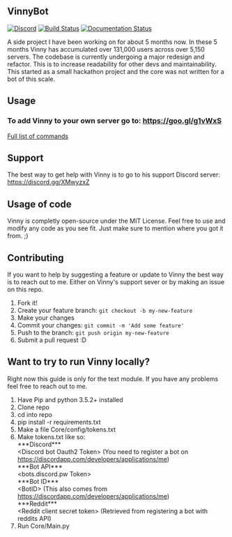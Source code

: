 ## VinnyBot
[![Discord](https://img.shields.io/badge/Discord-Support-blue.svg)](https://discord.gg/XMwyzxZ)
[![Build Status](https://travis-ci.org/JessWalters/VinnyBot.svg?branch=master)](https://travis-ci.org/bwmarrin/discordgo)
[![Documentation Status](https://readthedocs.org/projects/vinnybot/badge/?version=latest)](http://vinnybot.readthedocs.io/en/latest/?badge=latest)

A side project I have been working on for about 5 months now. In these 5 months Vinny has accumulated over 131,000 users across over 5,150 servers. The codebase is currently undergoing a major redesign and refactor. This is to increase readability for other devs and maintainability. This started as a small hackathon project and the core was not written for a bot of this scale. 

## Usage
### To add Vinny to your own server go to: https://goo.gl/g1vWxS  
[Full list of commands](docs/commands.md)

## Support
The best way to get help with Vinny is to go to his support Discord server: https://discord.gg/XMwyzxZ

## Usage of code
Vinny is completly open-source under the MIT License. Feel free to use and modify any code as you see fit. Just make sure to mention where you got it from. ;)

## Contributing
If you want to help by suggesting a feature or update to Vinny the best way is to reach out to me. Either on Vinny's support sever or by making an issue on this repo.

1. Fork it!
2. Create your feature branch: `git checkout -b my-new-feature`
3. Make your changes
4. Commit your changes: `git commit -m 'Add some feature'`
5. Push to the branch: `git push origin my-new-feature`
6. Submit a pull request :D

## Want to try to run Vinny locally?
Right now this guide is only for the text module. If you have any problems feel free to reach out to me.

1. Have Pip and python 3.5.2+ installed
2. Clone repo
3. cd into repo
4. pip install -r requirements.txt
5. Make a file Core/config/tokens.txt
6. Make tokens.txt like so:  
\*\*\*Discord\*\*\*   
\<Discord bot Oauth2 Token\>  (You need to register a bot on https://discordapp.com/developers/applications/me)  
\*\*\*Bot API\*\*\*  
\<bots.discord.pw Token\>   
\*\*\*Bot ID\*\*\*  
\<BotID\>  (This also comes from https://discordapp.com/developers/applications/me)  
\*\*\*Reddit\*\*\*  
\<Reddit client secret token\> (Retrieved from registering a bot with reddits API)
7. Run Core/Main.py  
